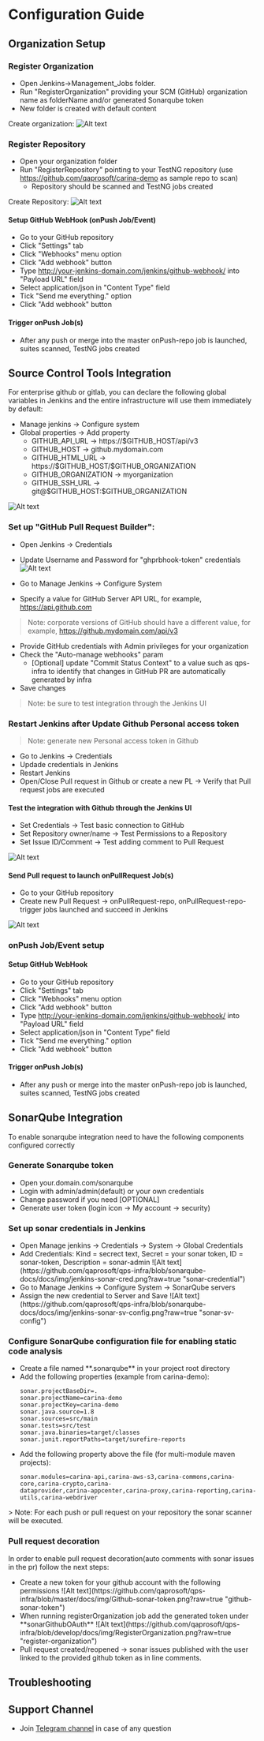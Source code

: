 # Configuration Guide
   
## Organization Setup        
### Register Organization
   
  * Open Jenkins->Management_Jobs folder.
  * Run "RegisterOrganization" providing your SCM (GitHub) organization name as folderName and/or generated Sonarqube token
  * New folder is created with default content   
 
 Create organization: 
 ![Alt text](https://github.com/qaprosoft/qps-infra/blob/master/docs/img/organization.png?raw=true "Organization")

### Register Repository
   * Open your organization folder
   * Run "RegisterRepository" pointing to your TestNG repository (use https://github.com/qaprosoft/carina-demo as sample repo to scan)
      * Repository should be scanned and TestNG jobs created
     
Create Repository:
 ![Alt text](https://github.com/qaprosoft/qps-infra/blob/master/docs/img/Repository.png?raw=true "Repository")       


#### Setup GitHub WebHook (onPush Job/Event)
   * Go to your GitHub repository
   * Click "Settings" tab
   * Click "Webhooks" menu option
   * Click "Add webhook" button
   * Type http://your-jenkins-domain.com/jenkins/github-webhook/ into "Payload URL" field
   * Select application/json in "Content Type" field
   * Tick "Send me everything." option
   * Click "Add webhook" button
   
#### Trigger onPush Job(s)
   *  After any push or merge into the master onPush-repo job is launched, suites scanned, TestNG jobs created

## Source Control Tools Integration
  For enterprise github or gitlab, you can declare the following global variables in Jenkins and the entire infrastructure will use them immediately by default:
 <ul>
   <li>  Manage jenkins -> Configure system 
   <li>  Global properties -> Add property 
       <ul>
       <li type="circle"> GITHUB_API_URL -> https://$GITHUB_HOST/api/v3 
       <li type="circle"> GITHUB_HOST -> github.mydomain.com 
       <li type="circle"> GITHUB_HTML_URL -> https://$GITHUB_HOST/$GITHUB_ORGANIZATION 
       <li type="circle"> GITHUB_ORGANIZATION -> myorganization 
       <li type="circle"> GITHUB_SSH_URL -> git@$GITHUB_HOST:$GITHUB_ORGANIZATION 
       </ul>   
 </ul>
 
![Alt text](https://github.com/qaprosoft/qps-infra/blob/master/docs/img/Enterprise.png?raw=true "Enterprise") 

### Set up "GitHub Pull Request Builder":
   * Open Jenkins -> Credentials
   * Update Username and Password for "ghprbhook-token" credentials   
![Alt text](https://github.com/qaprosoft/qps-infra/blob/master/docs/img/Credentials.png?raw=true "Credentials") 

  *  Go to Manage Jenkins -> Configure System
  *  Specify a value for GitHub Server API URL, for example, https://api.github.com
> Note: corporate versions of GitHub should have a different value, for example, https://github.mydomain.com/api/v3
  *  Provide GitHub credentials with Admin privileges for your organization
  *  Check the "Auto-manage webhooks" param
     * [Optional] update "Commit Status Context" to a value such as qps-infra to identify that changes in GitHub PR are automatically generated by infra
  *  Save changes
> Note: be sure to test integration through the Jenkins UI

### Restart Jenkins after Update Github Personal access token
> Note: generate new Personal access token in Github
  *  Go to Jenkins -> Credentials
  *  Updade credentials in Jenkins
  *  Restart Jenkins
  *  Open/Close Pull request in Github or create a new PL -> Verify that Pull request jobs are executed

#### Test the integration with Github through the Jenkins UI
  *  Set Credentials -> Test basic connection to GitHub
  *  Set Repository owner/name -> Test Permissions to a Repository
  *  Set Issue ID/Comment -> Test adding comment to Pull Request

![Alt text](https://github.com/qaprosoft/qps-infra/blob/master/docs/img/TestGithub.png?raw=true "TestGithub") 

#### Send Pull request to launch onPullRequest Job(s)
   * Go to your GitHub repository
   * Create new Pull Request -> onPullRequest-repo, onPullRequest-repo-trigger jobs launched and succeed in Jenkins
        
![Alt text](https://github.com/qaprosoft/qps-infra/blob/master/docs/img/PushJobs.png?raw=true "PushJobs")

### onPush Job/Event setup

#### Setup GitHub WebHook
   * Go to your GitHub repository
   * Click "Settings" tab
   * Click "Webhooks" menu option
   * Click "Add webhook" button
   * Type http://your-jenkins-domain.com/jenkins/github-webhook/ into "Payload URL" field
   * Select application/json in "Content Type" field
   * Tick "Send me everything." option
   * Click "Add webhook" button
   
#### Trigger onPush Job(s)
   *  After any push or merge into the master onPush-repo job is launched, suites scanned, TestNG jobs created
   
## SonarQube Integration

To enable sonarqube integration need to have the following components configured correctly

### Generate Sonarqube token

  <ul>
  <li> Open your.domain.com/sonarqube 
  <li> Login with admin/admin(default) or your own credentials
  <li> Change password if you need [OPTIONAL]
  <li> Generate user token (login icon -> My account -> security)
  </ul>
   
### Set up sonar credentials in Jenkins
  <ul>
   <li> Open Manage jenkins -> Credentials -> System -> Global Credentials
   <li> Add Credentials: Kind = secrect text, Secret = your sonar token, ID = sonar-token, Description = sonar-admin 
   ![Alt text](https://github.com/qaprosoft/qps-infra/blob/sonarqube-docs/docs/img/jenkins-sonar-cred.png?raw=true "sonar-credential")
   <li> Go to Manage Jenkins -> Configure System -> SonarQube servers 
   <li> Assign the new credential to Server and Save
   ![Alt text](https://github.com/qaprosoft/qps-infra/blob/sonarqube-docs/docs/img/jenkins-sonar-sv-config.png?raw=true "sonar-sv-config")
   </ul>
   
### Configure SonarQube configuration file for enabling static code analysis
  <ul>
  <li> Create a file named **.sonarqube**  in your project root directory 
  <li> Add the following properties (example from carina-demo):
   
  ```
  sonar.projectBaseDir=.
  sonar.projectName=carina-demo
  sonar.projectKey=carina-demo
  sonar.java.source=1.8
  sonar.sources=src/main
  sonar.tests=src/test
  sonar.java.binaries=target/classes
  sonar.junit.reportPaths=target/surefire-reports
  ```
  <li> Add the following property above the file (for multi-module maven projects):
 
  ```
  sonar.modules=carina-api,carina-aws-s3,carina-commons,carina-core,carina-crypto,carina-
  dataprovider,carina-appcenter,carina-proxy,carina-reporting,carina-utils,carina-webdriver
  ```
  </ul>
  > Note: For each push or pull request on your repository the sonar scanner will be executed.
  
### Pull request decoration
In order to enable pull request decoration(auto comments with sonar issues in the pr) follow the next steps:
<ul>
   <li> Create a new token for your github account with the following permissions
![Alt text](https://github.com/qaprosoft/qps-infra/blob/master/docs/img/Github-sonar-token.png?raw=true "github-sonar-token")
   <li> When running registerOrganization job add the generated token under **sonarGithubOAuth**
![Alt text](https://github.com/qaprosoft/qps-infra/blob/develop/docs/img/RegisterOrganization.png?raw=true "register-organization")
   <li> Pull request created/reopened -> sonar issues published with the user linked to the provided github token as in line comments.
</ul>

## Troubleshooting

## Support Channel

  * Join [Telegram channel](https://t.me/qps_infra) in case of any question
